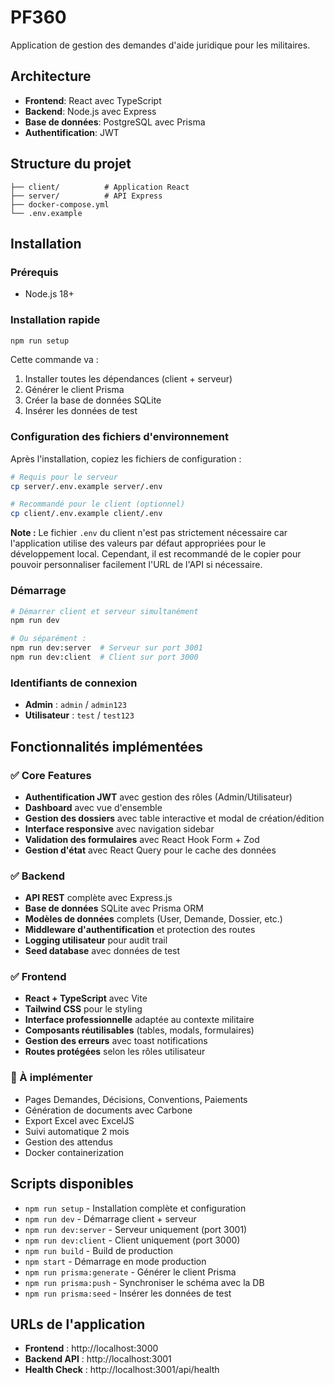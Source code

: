 # PF360

Application de gestion des demandes d'aide juridique pour les militaires.

## Architecture

- **Frontend**: React avec TypeScript
- **Backend**: Node.js avec Express
- **Base de données**: PostgreSQL avec Prisma
- **Authentification**: JWT

## Structure du projet

```
├── client/          # Application React
├── server/          # API Express
├── docker-compose.yml
└── .env.example
```

## Installation

### Prérequis
- Node.js 18+

### Installation rapide
```bash
npm run setup
```

Cette commande va :
1. Installer toutes les dépendances (client + serveur)
2. Générer le client Prisma
3. Créer la base de données SQLite
4. Insérer les données de test

### Configuration des fichiers d'environnement
Après l'installation, copiez les fichiers de configuration :

```bash
# Requis pour le serveur
cp server/.env.example server/.env

# Recommandé pour le client (optionnel)
cp client/.env.example client/.env
```

**Note :** Le fichier `.env` du client n'est pas strictement nécessaire car l'application utilise des valeurs par défaut appropriées pour le développement local. Cependant, il est recommandé de le copier pour pouvoir personnaliser facilement l'URL de l'API si nécessaire.

### Démarrage
```bash
# Démarrer client et serveur simultanément
npm run dev

# Ou séparément :
npm run dev:server  # Serveur sur port 3001
npm run dev:client  # Client sur port 3000
```

### Identifiants de connexion
- **Admin** : `admin` / `admin123`
- **Utilisateur** : `test` / `test123`

## Fonctionnalités implémentées

### ✅ Core Features
- **Authentification JWT** avec gestion des rôles (Admin/Utilisateur)
- **Dashboard** avec vue d'ensemble
- **Gestion des dossiers** avec table interactive et modal de création/édition
- **Interface responsive** avec navigation sidebar
- **Validation des formulaires** avec React Hook Form + Zod
- **Gestion d'état** avec React Query pour le cache des données

### ✅ Backend
- **API REST** complète avec Express.js
- **Base de données** SQLite avec Prisma ORM
- **Modèles de données** complets (User, Demande, Dossier, etc.)
- **Middleware d'authentification** et protection des routes
- **Logging utilisateur** pour audit trail
- **Seed database** avec données de test

### ✅ Frontend
- **React + TypeScript** avec Vite
- **Tailwind CSS** pour le styling
- **Interface professionnelle** adaptée au contexte militaire
- **Composants réutilisables** (tables, modals, formulaires)
- **Gestion des erreurs** avec toast notifications
- **Routes protégées** selon les rôles utilisateur

### 🚧 À implémenter
- Pages Demandes, Décisions, Conventions, Paiements
- Génération de documents avec Carbone
- Export Excel avec ExcelJS
- Suivi automatique 2 mois
- Gestion des attendus
- Docker containerization

## Scripts disponibles

- `npm run setup` - Installation complète et configuration
- `npm run dev` - Démarrage client + serveur
- `npm run dev:server` - Serveur uniquement (port 3001)
- `npm run dev:client` - Client uniquement (port 3000)
- `npm run build` - Build de production
- `npm start` - Démarrage en mode production
- `npm run prisma:generate` - Générer le client Prisma
- `npm run prisma:push` - Synchroniser le schéma avec la DB
- `npm run prisma:seed` - Insérer les données de test

## URLs de l'application

- **Frontend** : http://localhost:3000
- **Backend API** : http://localhost:3001
- **Health Check** : http://localhost:3001/api/health